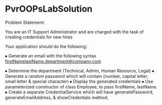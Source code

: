 # PvrOOPsLabSolution

Problem Statement:

You are an IT Support Administrator and are charged with the task of creating credentials for new hires

Your application should do the following:

⦁	Generate an email with the following syntax
firstNamelastName.department@company.com

⦁	Determine the department (Technical, Admin, Human Resource, Legal)
⦁	Generate a random password which will contain (number, capital letter, small letter & special character)
⦁	Display the generated credentials
⦁	Use parameterized constructor of class Employee, to pass firstName, lastName.
⦁	Create a separate CredentialService which will have generatePassword, generateEmailAddress, & showCredentials method.

 

